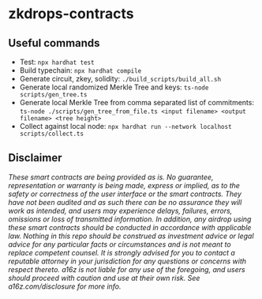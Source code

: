 # zkdrops-contracts
## Useful commands 
- Test: `npx hardhat test`
- Build typechain: `npx hardhat compile`
- Generate circuit, zkey, solidity: `./build_scripts/build_all.sh`
- Generate local randomized Merkle Tree and keys: `ts-node scripts/gen_tree.ts`
- Generate local Merkle Tree from comma separated list of commitments: `ts-node ./scripts/gen_tree_from_file.ts <input filename> <output filename> <tree height>`
- Collect against local node: `npx hardhat run --network localhost scripts/collect.ts`

## Disclaimer
_These smart contracts are being provided as is. No guarantee, representation or warranty is being made, express or implied, as to the safety or correctness of the user interface or the smart contracts. They have not been audited and as such there can be no assurance they will work as intended, and users may experience delays, failures, errors, omissions or loss of transmitted information. In addition, any airdrop using these smart contracts should be conducted in accordance with applicable law. Nothing in this repo should be construed as investment advice or legal advice for any particular facts or circumstances and is not meant to replace competent counsel. It is strongly advised for you to contact a reputable attorney in your jurisdiction for any questions or concerns with respect thereto. a16z is not liable for any use of the foregoing, and users should proceed with caution and use at their own risk. See a16z.com/disclosure for more info._
